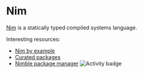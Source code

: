 # Nim

[Nim](https://github.com/nim-lang/Nim) is a statically typed compiled systems language.

Interesting resources:
* [Nim by example](https://nim-by-example.github.io/)
* [Curated packages](https://github.com/nim-lang/Nim/wiki/Curated-Packages)
* [Nimble package manager](https://github.com/nim-lang/nimble) ![Activity badge](https://img.shields.io/github/commit-activity/m/nim-lang/nimble)
